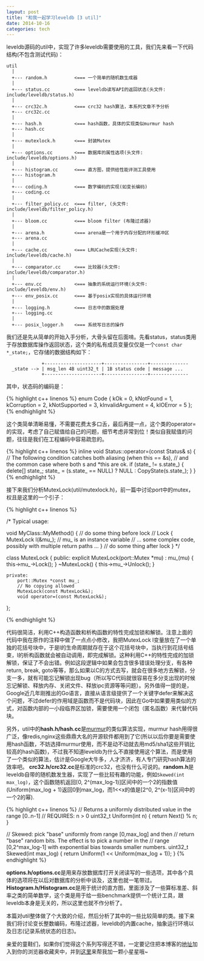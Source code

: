 ```yaml
---
layout: post
title: "和我一起学习leveldb [3 util]"
date: 2014-10-16
categories: tech
---
```


leveldb源码的util中，实现了许多leveldb需要使用的工具，我们先来看一下代码结构(不包含测试代码)：

    util
      |
      +--- random.h          <=== 一个简单的随机数生成器
      |
      +--- status.cc         <=== leveldb读写API的返回状态(头文件: include/leveldb/status.h)
      |
      +--- crc32c.h          <=== crc32 hash算法，本系列文章不予分析
      +--- crc32c.cc
      |
      +--- hash.h            <=== hash函数，具体的实现类似murmur hash
      +--- hash.cc
      |
      +--- mutexlock.h       <=== 封装Mutex
      |
      +--- options.cc        <=== 数据库的属性选项(头文件: include/leveldb/options.h)
      |
      +--- histogram.cc      <=== 直方图，提供给性能评测工具使用
      +--- histogram.h
      |
      +--- coding.h          <=== 数字编码的实现(如变长编码)
      +--- coding.cc
      |
      +--- filter_policy.cc  <=== filter, (头文件: include/leveldb/filter_policy.h)
      |
      +--- bloom.cc          <=== bloom filter (布隆过滤器)
      |
      +--- arena.h           <=== arena是一个用于内存分配的环形缓冲区
      +--- arena.cc
      |
      +--- cache.cc          <=== LRUCache实现(头文件: include/leveldb/cache.h)
      |
      +--- comparator.cc     <=== 比较器(头文件: include/leveldb/comparator.h)
      |
      +--- env.cc            <=== 抽象的系统运行环境(头文件: include/leveldb/env.h)
      +--- env_posix.cc      <=== 基于posix实现的具体运行环境
      |
      +--- logging.h         <=== 日志中的数据处理
      +--- logging.cc
      |
      +--- posix_logger.h    <=== 系统写日志的操作

我们还是先从简单的开始入手分析，大骨头留在后面啃。先看status，status类用于存放数据库操作返回状态，这个类的私有成员变量仅仅是一个`const char *_state;`，它存储的数据结构如下：

                 +---------------------+----------------+--------------
      _state --> | msg_len 4B uint32_t | 1B status code | message ...
                 +---------------------+----------------+--------------

其中，状态码的编码是：

{% highlight c++ linenos %}
enum Code {
  kOk = 0,
  kNotFound = 1,
  kCorruption = 2,
  kNotSupported = 3,
  kInvalidArgument = 4,
  kIOError = 5
};
{% endhighlight %}

这个类简单清晰易懂，不需要花费太多口舌，最后再提一点，这个类的operator=的实现，考虑了自己赋值给自己的问题，细节考虑非常到位！类似自我赋值的问题，往往是我们在工程编码中容易疏忽的。

{% highlight c++ linenos %}
inline void Status::operator=(const Status& s) {
  // The following condition catches both aliasing (when this == &s),
  // and the common case where both s and *this are ok.
  if (state_ != s.state_) {
    delete[] state_;
    state_ = (s.state_ == NULL) ? NULL : CopyState(s.state_);
  }
}
{% endhighlight %}

接下来我们分析MutexLock(util/mutexlock.h)，前一篇中讨论port中的mutex，权且是这里的一个引子：

{% highlight c++ linenos %}

/*
 Typical usage:

   void MyClass::MyMethod() {
     // do some thing before lock
     // Lock
     {
         MutexLock l(&mu_);       // mu_ is an instance variable
         // ... some complex code, possibly with multiple return paths ...
     }
     // do some thing after lock
   }
*/

class MutexLock {
    public:
        explicit MutexLock(port::Mutex *mu) : mu_(mu) {
            this->mu_->Lock();
        }
        ~MutexLock() { this->mu_->Unlock(); }

    private:
        port::Mutex *const mu_;
        // No copying allowed
        MutexLock(const MutexLock&);
        void operator=(const MutexLock&);
};

{% endhighlight %}

代码很简洁，利用C++构造函数和析构函数的特性完成加锁和解锁。注意上面的代码中我在原作的注释中做了一点点小修改，我把MutexLock l变量放在了一个单独的花括号块中，于是l的生命周期就存在于这个花括号块中，当执行到花括号结束，l的析构函数就会被自动调用，即完成解锁。这种利用C++的特性完成的加锁解锁，保证了不会出错。例如这段逻辑中如果会包含很多错误处理分支，有各种return, break, goto等等，那么如果以C的方式去写，就会在很多地方去解锁，分支一多，就有可能忘记解锁出现bug（所以写C代码就很容易在多分支出现的时候忘记解锁、释放内存、关闭文件、释放ipc资源等等问题）。另外值得一提的是，Google近几年刚推出的Go语言，直接从语言级提供了一个关键字defer来解决这个问题，不过defer的作用域是函数而不是代码块，因此在Go中如果要用类似的方式，对函数内部的一小段临界区加锁，需要使用一个闭包（匿名函数）来代替代码块。

另外，util中的**hash.h/hash.cc**是[murmur][murmur_wiki]的类似算法实现，murmur hash用得很广泛，像redis,nginx这些鼎鼎大名的开源软件都用到了它(所以以后你要是需要使用hash函数，不妨选择murmur使用，而不是动不动就去用md5/sha1这些开销比较高的hash函数)，不过我不知道leveldb为什么不直接使用这个算法，而是使用了一个类似的算法，估计是Google大牛多，人才济济，有人专门研究hash算法的效率吧。
**crc32.h/crc32.cc**是标准的crc32，也没有什么可说的。**random.h**是leveldb自带的随机数发生器，实现了一些比较有趣的功能，例如`Skewed(int max_log)`，这个函数随机返回[0, 2^(max_log-1)]区间中的一个2的指数值(Uniform(max_log + 1)返回0到max_log，而1<<x的值是[2^0, 2^(x-1)]区间中的一个2的幂). 

{% highlight c++ linenos %}
// Returns a uniformly distributed value in the range [0..n-1]
// REQUIRES: n > 0
uint32_t Uniform(int n) { return Next() % n; }

// Skewed: pick "base" uniformly from range [0,max_log] and then
// return "base" random bits.  The effect is to pick a number in the
// range [0,2^max_log-1] with exponential bias towards smaller numbers.
uint32_t Skewed(int max_log) {
    return Uniform(1 << Uniform(max_log + 1));
}
{% endhighlight %}

**options.h/options.cc**是用来存放数据库打开关闭读写的一些选项，其中各个具体的选项将在以后对数据库的分析中谈及，这里也就一笔带过。**Histogram.h/Histogram.cc**是用于统计的直方图，里面涉及了一些算标准差、斜率之类的简单数学，这个类是用于给一些benchmark提供一个统计工具，跟leveldb本身是无关的，所以这里也就不作分析了。

本篇对util整体做了个大致的介绍，然后分析了其中的一些比较简单的类。接下来我们将讨论变长整数编码，布隆过滤器，leveldb的内置cache，抽象运行环境以及日志(记录系统状态的日志)。

亲爱的童鞋们，如果你们觉得这个系列写得还不错，一定要记住把本博客的[地址][my_blog]加入到你的浏览器收藏夹中，并到[这里][my_blog_git]来帮我加一颗小星星哦~

[murmur_wiki]: http://en.wikipedia.org/wiki/MurmurHash
[my_blog]: http://brg-liuwei.github.io
[my_blog_git]: https://github.com/brg-liuwei/brg-liuwei.github.io

